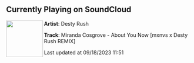 ## Currently Playing on SoundCloud

[<img align="left" width="100" src="https://i1.sndcdn.com/artworks-65hnJ6Hb2jUsyhAe-7frRFg-t500x500.jpg">](https://soundcloud.com/destyrush/miranda-cosgrove-about-you-now-mxnvx-x-desty-rush-remix?in=saxurn/sets/acid-override)

**Artist**: Desty Rush 

**Track**: Miranda Cosgrove - About You Now [mxnvs x Desty Rush REMIX]

Last updated at 09/18/2023 11:51
